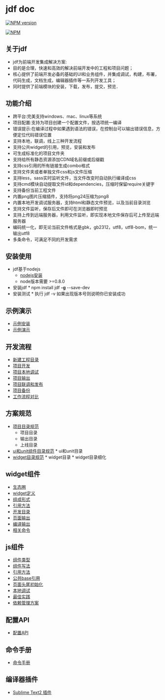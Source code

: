 # jdf doc

[![NPM version](https://badge.fury.io/js/jdf.png)](http://badge.fury.io/js/jdf)

[![NPM](https://nodei.co/npm/jdf.png?downloads=true)](https://nodei.co/npm/jdf/)


## 关于jdf

*   jdf为前端开发集成解决方案:
*   目的是合理，快速和高效的解决前端开发中的工程和项目问题；
*   核心提供了前端开发必备的基础的UI和业务组件，并集成调试，构建，布署，代码生成，文档生成，编辑器插件等一系列开发工具；
*   同时提供了前端模块的安装，下载，发布，提交，预览．

## 功能介绍

*   跨平台:完美支持windows、mac、linux等系统
*   项目配置:支持为项目创建一个配置文件，按选项统一编译
*   错误提示:在编译过程中如果遇到语法的错误，在控制台可以输出错误信息，方便定位代码错误位置
*   支持本地，联调，线上三种开发流程
*   支持公共widget的引用，预览，安装和发布
*   可生成标准化的项目文件夹
*   支持给所有静态资源添加CDN域名前缀或后缀戳
*   支持css引用的所有链接生成combo格式
*   支持文件夹或者单独文件css和js文件压缩
*   支持less，sass实时监听文件，当文件改变时自动执行编译成css
*   支持cmd模块自动提取文件id和dependencies，压缩时保留require关键字
*   支持备份当前工程文件
*   内置png图片压缩插件，支持将png24压缩为png8
*   内置本地开发调试服务器，支持html和静态文件预览，以及当前目录浏览
*   支持文件监听，保存后文件即可在浏览器即时预览
*   支持上传到远端服务器，利用文件监听，即实现本地文件保存后可上传至远端服务器
*   编码统一化，即无论当前文件格式是gbk，gb2312，utf8，utf8-bom，统一输出utf8
*   多条命令，可满足不同的开发需求

## 安装使用

*   jdf基于nodejs
	*   [nodejs安装](http://nodejs.org/download/)
    *   node版本需要 >=0.8.0
*   安装jdf
        *   npm install jdf **-g** --save-dev
*   安装测试
        *   执行 jdf -v 如果出现版本号则说明你已安装成功

## 示例演示

*   [示例安装](https://github.com/putaoshu/jdf-doc/blob/master/demo.md#%E7%A4%BA%E4%BE%8B%E5%AE%89%E8%A3%85)
*   [示例演示](https://github.com/putaoshu/jdf-doc/blob/master/demo.md#%E7%A4%BA%E4%BE%8B%E6%BC%94%E7%A4%BA)

## 开发流程

*   [新建工程目录](https://github.com/putaoshu/jdf-doc/blob/master/dev.md#%E6%96%B0%E5%BB%BA%E5%B7%A5%E7%A8%8B%E7%9B%AE%E5%BD%95)
*   [项目开发](https://github.com/putaoshu/jdf-doc/blob/master/dev.md#%E9%A1%B9%E7%9B%AE%E5%BC%80%E5%8F%91)
*   [项目本地调试](https://github.com/putaoshu/jdf-doc/blob/master/dev.md#%E9%A1%B9%E7%9B%AE%E6%9C%AC%E5%9C%B0%E8%B0%83%E8%AF%95)
*   [项目输出](https://github.com/putaoshu/jdf-doc/blob/master/dev.md#%E9%A1%B9%E7%9B%AE%E8%BE%93%E5%87%BA)
*   [项目联调和发布](https://github.com/putaoshu/jdf-doc/blob/master/dev.md#%E9%A1%B9%E7%9B%AE%E8%81%94%E8%B0%83%E5%92%8C%E5%8F%91%E5%B8%83)
*   [项目备份](https://github.com/putaoshu/jdf-doc/blob/master/dev.md#%E9%A1%B9%E7%9B%AE%E5%A4%87%E4%BB%BD)
*   [工作流程对比](https://github.com/putaoshu/jdf-doc/blob/master/compare.md)

## 方案规范

*   [项目目录规范](https://github.com/putaoshu/jdf-doc/blob/master/dir.md#%E9%A1%B9%E7%9B%AE%E7%9B%AE%E5%BD%95%E8%A7%84%E8%8C%83)
    *   项目目录
    *   输出目录
    *   上线目录
*   [ui和unit组件目录规范](https://github.com/putaoshu/jdf-doc/blob/master/dir.md#ui%E5%92%8Cunit%E7%BB%84%E4%BB%B6%E7%9B%AE%E5%BD%95%E8%A7%84%E8%8C%83)
        *   ui和unit目录
*   [widget目录规范](https://github.com/putaoshu/jdf-doc/blob/master/dir.md#widget%E7%9B%AE%E5%BD%95%E8%A7%84%E8%8C%83)
        *   widget目录
		*   widget目录细化

## widget组件

*   [生态圈](https://github.com/putaoshu/jdf-doc/blob/master/widget.md#%E7%94%9F%E6%80%81%E5%9C%88)
*   [widget定义](https://github.com/putaoshu/jdf-doc/blob/master/widget.md#widget%E5%AE%9A%E4%B9%89)
*   [组成形式](https://github.com/putaoshu/jdf-doc/blob/master/widget.md#%E7%BB%84%E6%88%90%E5%BD%A2%E5%BC%8F)
*   [引用方法](https://github.com/putaoshu/jdf-doc/blob/master/widget.md#%E5%BC%95%E7%94%A8%E6%96%B9%E6%B3%95)
*   [开发目录](https://github.com/putaoshu/jdf-doc/blob/master/widget.md#%E5%BC%80%E5%8F%91%E7%9B%AE%E5%BD%95)
*   [页面输出](https://github.com/putaoshu/jdf-doc/blob/master/widget.md#%E9%A1%B5%E9%9D%A2%E8%BE%93%E5%87%BA)
*   [编译输出](https://github.com/putaoshu/jdf-doc/blob/master/widget.md#%E7%BC%96%E8%AF%91%E8%BE%93%E5%87%BA)
*   [相关命令](https://github.com/putaoshu/jdf-doc/blob/master/widget.md#%E7%9B%B8%E5%85%B3%E5%91%BD%E4%BB%A4)

## js组件

*   [组件类型](https://github.com/putaoshu/jdf-doc/blob/master/js.md#%E7%BB%84%E4%BB%B6%E7%B1%BB%E5%9E%8B)
*   [组件写法](https://github.com/putaoshu/jdf-doc/blob/master/js.md#%E7%BB%84%E4%BB%B6%E5%86%99%E6%B3%95)
*   [引用方法](https://github.com/putaoshu/jdf-doc/blob/master/js.md#%E5%BC%95%E7%94%A8%E6%96%B9%E6%B3%95)
*   [公共base引用](https://github.com/putaoshu/jdf-doc/blob/master/js.md#%E5%85%AC%E5%85%B1base%E5%BC%95%E7%94%A8)
*   [页面头尾初始化](https://github.com/putaoshu/jdf-doc/blob/master/js.md#%E9%A1%B5%E9%9D%A2%E5%A4%B4%E5%B0%BE%E5%88%9D%E5%A7%8B%E5%8C%96)
*   [本地调试](https://github.com/putaoshu/jdf-doc/blob/master/js.md#%E6%9C%AC%E5%9C%B0%E8%B0%83%E8%AF%95)
*   [最佳实践](https://github.com/putaoshu/jdf-doc/blob/master/js.md#%E6%9C%80%E4%BD%B3%E5%AE%9E%E8%B7%B5)
*   [依赖管理方案](https://github.com/putaoshu/jdf-doc/blob/master/depend.md)

## 配置API

*   [配置API](https://github.com/putaoshu/jdf-doc/blob/master/config.md)

## 命令手册

*   [命令手册](https://github.com/putaoshu/jdf-doc/blob/master/api.md)

## 编译器插件

* [Sublime Text2 插件](https://sublime.wbond.net/packages/Jdf%20-%20Tool)